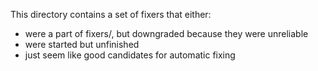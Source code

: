 This directory contains a set of fixers that either:

 * were a part of fixers/, but downgraded because they were unreliable
 * were started but unfinished
 * just seem like good candidates for automatic fixing
